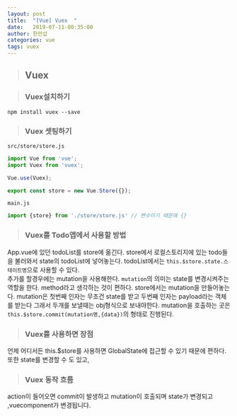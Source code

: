 ```yaml
---
layout: post
title:  "[Vue] Vuex  "
date:   2019-07-11-00:35:00
author: 한만섭
categories: vue
tags: vuex
---
```


> ## Vuex

> ### Vuex설치하기 

```
npm install vuex --save
```

> ### Vuex 셋팅하기 

`src/store/store.js`
```javascript
import Vue from 'vue';
import Vuex from 'vuex';

Vue.use(Vuex);

export const store = new Vue.Store({});
```

`main.js`
```javascript
import {store} from './store/store.js' // 변수이기 때문에 {}
```

> ### Vuex를 Todo앱에서 사용할 방법

App.vue에 있던 todoList를 store에 옮긴다. store에서 로컬스토리지에 있는 todo들을 불러와서 state의 todoList에 넣어놓는다. todoList에서는 `this.$store.state.스테이트명`으로 사용할 수 있다.  
추가를 할경우에는 mutation을 사용해한다. `mutation`의 의미는 state를 변경시켜주는 역할을 한다. method라고 생각하는 것이 편하다. store에서는 mutation을 만들어놓는다. 
mutation은 첫번째 인자는 무조건 state를 받고 두번째 인자는 payload라는 객체를 받는다 그래서 두개를 보낼때는 obj형식으로 보내야한다. mutation을 호출하는
곳은 `this.$store.commit(mutation명,{data})`의 형태로 진행된다.  

> ### Vuex를 사용하면 장점  

언제 어디서든 this.$store를 사용하면 GlobalState에 접근할 수 있기 때문에 편하다. 또한 state를 변경할 수 도 있고, 


> ### Vuex 동작 흐름

action이 들어오면 commit이 발생하고 mutation이 호출되며 state가 변경되고 ,vuecomponent가 변경됩니다.  

